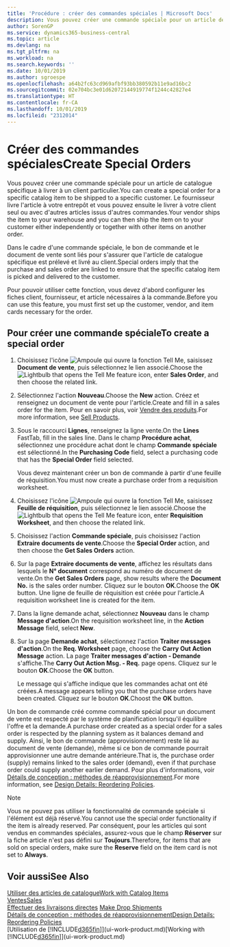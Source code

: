 ```yaml
---
title: 'Procédure : créer des commandes spéciales | Microsoft Docs'
description: Vous pouvez créer une commande spéciale pour un article de catalogue spécifique à livrer à un client particulier. Le fournisseur livre l'article à votre entrepôt et vous pouvez ensuite le livrer à votre client seul ou avec d'autres articles issus d'autres commandes.
author: SorenGP
ms.service: dynamics365-business-central
ms.topic: article
ms.devlang: na
ms.tgt_pltfrm: na
ms.workload: na
ms.search.keywords: ''
ms.date: 10/01/2019
ms.author: sgroespe
ms.openlocfilehash: a64b2fc63cd969afbf93bb380592b11e9ad16bc2
ms.sourcegitcommit: 02e704bc3e01d62072144919774f1244c42827e4
ms.translationtype: HT
ms.contentlocale: fr-CA
ms.lasthandoff: 10/01/2019
ms.locfileid: "2312014"
---
```

# <a name="create-special-orders"></a><span data-ttu-id="bde4f-104">Créer des commandes spéciales</span><span class="sxs-lookup"><span data-stu-id="bde4f-104">Create Special Orders</span></span>
<span data-ttu-id="bde4f-105">Vous pouvez créer une commande spéciale pour un article de catalogue spécifique à livrer à un client particulier.</span><span class="sxs-lookup"><span data-stu-id="bde4f-105">You can create a special order for a specific catalog item to be shipped to a specific customer.</span></span> <span data-ttu-id="bde4f-106">Le fournisseur livre l'article à votre entrepôt et vous pouvez ensuite le livrer à votre client seul ou avec d'autres articles issus d'autres commandes.</span><span class="sxs-lookup"><span data-stu-id="bde4f-106">Your vendor ships the item to your warehouse and you can then ship the item on to your customer either independently or together with other items on another order.</span></span>  

<span data-ttu-id="bde4f-107">Dans le cadre d'une commande spéciale, le bon de commande et le document de vente sont liés pour s'assurer que l'article de catalogue spécifique est prélevé et livré au client.</span><span class="sxs-lookup"><span data-stu-id="bde4f-107">Special orders imply that the purchase and sales order are linked to ensure that the specific catalog item is picked and delivered to the customer.</span></span>  

<span data-ttu-id="bde4f-108">Pour pouvoir utiliser cette fonction, vous devez d'abord configurer les fiches client, fournisseur, et article nécessaires à la commande.</span><span class="sxs-lookup"><span data-stu-id="bde4f-108">Before you can use this feature, you must first set up the customer, vendor, and item cards necessary for the order.</span></span>  

## <a name="to-create-a-special-order"></a><span data-ttu-id="bde4f-109">Pour créer une commande spéciale</span><span class="sxs-lookup"><span data-stu-id="bde4f-109">To create a special order</span></span>  
1.  <span data-ttu-id="bde4f-110">Choisissez l'icône ![Ampoule qui ouvre la fonction Tell Me](media/ui-search/search_small.png "Dites-moi ce que vous voulez faire"), saisissez **Document de vente**, puis sélectionnez le lien associé.</span><span class="sxs-lookup"><span data-stu-id="bde4f-110">Choose the ![Lightbulb that opens the Tell Me feature](media/ui-search/search_small.png "Tell me what you want to do") icon, enter **Sales Order**, and then choose the related link.</span></span>  
2. <span data-ttu-id="bde4f-111">Sélectionnez l'action **Nouveau**.</span><span class="sxs-lookup"><span data-stu-id="bde4f-111">Choose the **New** action.</span></span> <span data-ttu-id="bde4f-112">Créez et renseignez un document de vente pour l'article.</span><span class="sxs-lookup"><span data-stu-id="bde4f-112">Create and fill in a  sales order for the item.</span></span> <span data-ttu-id="bde4f-113">Pour en savoir plus, voir [Vendre des produits](sales-how-sell-products.md).</span><span class="sxs-lookup"><span data-stu-id="bde4f-113">For more information, see [Sell Products](sales-how-sell-products.md).</span></span>
3.  <span data-ttu-id="bde4f-114">Sous le raccourci **Lignes**, renseignez la ligne vente.</span><span class="sxs-lookup"><span data-stu-id="bde4f-114">On the **Lines** FastTab, fill in the sales line.</span></span> <span data-ttu-id="bde4f-115">Dans le champ **Procédure achat**, sélectionnez une procédure achat dont le champ **Commande spéciale** est sélectionné.</span><span class="sxs-lookup"><span data-stu-id="bde4f-115">In the **Purchasing Code** field, select a purchasing code that has the **Special Order** field selected.</span></span>

    <span data-ttu-id="bde4f-116">Vous devez maintenant créer un bon de commande à partir d'une feuille de réquisition.</span><span class="sxs-lookup"><span data-stu-id="bde4f-116">You must now create a purchase order from a requisition worksheet.</span></span>  
4. <span data-ttu-id="bde4f-117">Choisissez l'icône ![Ampoule qui ouvre la fonction Tell Me](media/ui-search/search_small.png "Dites-moi ce que vous voulez faire"), saisissez **Feuille de réquisition**, puis sélectionnez le lien associé.</span><span class="sxs-lookup"><span data-stu-id="bde4f-117">Choose the ![Lightbulb that opens the Tell Me feature](media/ui-search/search_small.png "Tell me what you want to do") icon, enter **Requisition Worksheet**, and then choose the related link.</span></span>  
5. <span data-ttu-id="bde4f-118">Choisissez l'action **Commande spéciale**, puis choisissez l'action **Extraire documents de vente**.</span><span class="sxs-lookup"><span data-stu-id="bde4f-118">Choose the **Special Order** action, and then choose the **Get Sales Orders** action.</span></span>  
6.  <span data-ttu-id="bde4f-119">Sur la page **Extraire documents de vente**, affichez les résultats dans lesquels le **N° document** correspond au numéro de document de vente.</span><span class="sxs-lookup"><span data-stu-id="bde4f-119">On the **Get Sales Orders** page, show results where the **Document No.** is the sales order number.</span></span> <span data-ttu-id="bde4f-120">Cliquez sur le bouton **OK**.</span><span class="sxs-lookup"><span data-stu-id="bde4f-120">Choose the **OK** button.</span></span> <span data-ttu-id="bde4f-121">Une ligne de feuille de réquisition est créée pour l'article.</span><span class="sxs-lookup"><span data-stu-id="bde4f-121">A requisition worksheet line is created for the item.</span></span>  
7.  <span data-ttu-id="bde4f-122">Dans la ligne demande achat, sélectionnez **Nouveau** dans le champ **Message d'action**.</span><span class="sxs-lookup"><span data-stu-id="bde4f-122">On the requisition worksheet line, in the **Action Message** field, select **New**.</span></span>  
8.  <span data-ttu-id="bde4f-123">Sur la page **Demande achat**, sélectionnez l'action **Traiter messages d'action**.</span><span class="sxs-lookup"><span data-stu-id="bde4f-123">On the **Req. Worksheet** page, choose the **Carry Out Action Message** action.</span></span> <span data-ttu-id="bde4f-124">La page **Traiter messages d'action - Demande** s'affiche.</span><span class="sxs-lookup"><span data-stu-id="bde4f-124">The **Carry Out Action Msg. - Req.** page opens.</span></span> <span data-ttu-id="bde4f-125">Cliquez sur le bouton **OK**.</span><span class="sxs-lookup"><span data-stu-id="bde4f-125">Choose the **OK** button.</span></span>  

    <span data-ttu-id="bde4f-126">Le message qui s'affiche indique que les commandes achat ont été créées.</span><span class="sxs-lookup"><span data-stu-id="bde4f-126">A message appears telling you that the purchase orders have been created.</span></span> <span data-ttu-id="bde4f-127">Cliquez sur le bouton **OK**.</span><span class="sxs-lookup"><span data-stu-id="bde4f-127">Choost the **OK** button.</span></span>  

<span data-ttu-id="bde4f-128">Un bon de commande créé comme commande spécial pour un document de vente est respecté par le système de planification lorsqu'il équilibre l'offre et la demande.</span><span class="sxs-lookup"><span data-stu-id="bde4f-128">A purchase order created as a special order for a sales order is respected by the planning system as it balances demand and supply.</span></span> <span data-ttu-id="bde4f-129">Ainsi, le bon de commande (approvisionnement) reste lié au document de vente (demande), même si ce bon de commande pourrait approvisionner une autre demande antérieure.</span><span class="sxs-lookup"><span data-stu-id="bde4f-129">That is, the purchase order (supply) remains linked to the sales order (demand), even if that purchase order could supply another earlier demand.</span></span> <span data-ttu-id="bde4f-130">Pour plus d'informations, voir [Détails de conception : méthodes de réapprovisionnement](design-details-reservation-order-tracking-and-action-messaging.md).</span><span class="sxs-lookup"><span data-stu-id="bde4f-130">For more information, see [Design Details: Reordering Policies](design-details-reservation-order-tracking-and-action-messaging.md).</span></span>  

> [!NOTE]  
>  <span data-ttu-id="bde4f-131">Vous ne pouvez pas utiliser la fonctionnalité de commande spéciale si l'élément est déjà réservé.</span><span class="sxs-lookup"><span data-stu-id="bde4f-131">You cannot use the special order functionality if the item is already reserved.</span></span> <span data-ttu-id="bde4f-132">Par conséquent, pour les articles qui sont vendus en commandes spéciales, assurez\-vous que le champ **Réserver** sur la fiche article n'est pas défini sur **Toujours**.</span><span class="sxs-lookup"><span data-stu-id="bde4f-132">Therefore, for items that are sold on special orders, make sure the **Reserve** field on the item card is not set to **Always**.</span></span>  

## <a name="see-also"></a><span data-ttu-id="bde4f-133">Voir aussi</span><span class="sxs-lookup"><span data-stu-id="bde4f-133">See Also</span></span>  
[<span data-ttu-id="bde4f-134">Utiliser des articles de catalogue</span><span class="sxs-lookup"><span data-stu-id="bde4f-134">Work with Catalog Items</span></span>](inventory-how-work-nonstock-items.md)  
[<span data-ttu-id="bde4f-135">Ventes</span><span class="sxs-lookup"><span data-stu-id="bde4f-135">Sales</span></span>](sales-manage-sales.md)  
<span data-ttu-id="bde4f-136">[Effectuer des livraisons directes](sales-how-drop-shipment.md) </span><span class="sxs-lookup"><span data-stu-id="bde4f-136">[Make Drop Shipments](sales-how-drop-shipment.md) </span></span>  
[<span data-ttu-id="bde4f-137">Détails de conception : méthodes de réapprovisionnement</span><span class="sxs-lookup"><span data-stu-id="bde4f-137">Design Details: Reordering Policies</span></span>](design-details-reservation-order-tracking-and-action-messaging.md)  
<span data-ttu-id="bde4f-138">[Utilisation de [!INCLUDE[d365fin](includes/d365fin_md.md)]](ui-work-product.md)</span><span class="sxs-lookup"><span data-stu-id="bde4f-138">[Working with [!INCLUDE[d365fin](includes/d365fin_md.md)]](ui-work-product.md)</span></span>
